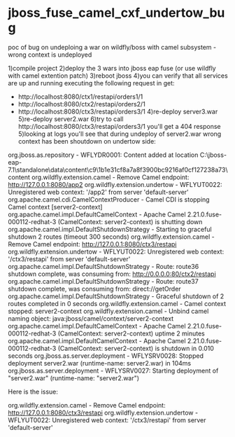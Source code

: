 # jboss_fuse_camel_cxf_undertow_bug
poc of bug on undeploing a war on wildfly/boss with camel subsystem - wrong context is undeployed

1)compile project
2)deploy the 3 wars into jboss eap fuse (or use wildfly with camel extention patch)
3)reboot jboss
4)you can verify that all services are up and running executing the following request in get:
  * http://localhost:8080/ctx1/restapi/orders1/1
  * http://localhost:8080/ctx2/restapi/orders2/1
  * http://localhost:8080/ctx3/restapi/orders3/1
4)re-deploy server3.war
5)re-deploy server2.war
6)try to call http://localhost:8080/ctx3/restapi/orders3/1 you'll get a 404 response
5)looking at logs you'll see that during undeploy of server2.war wrong context has been shoutdown on undertow side:

org.jboss.as.repository - WFLYDR0001: Content added at location C:\jboss-eap-7.1\standalone\data\content\c9\1b1e31cf8a7a8f3900bc9216af0cf127238a73\content
org.wildfly.extension.camel - Remove Camel endpoint: http://127.0.0.1:8080/app2
org.wildfly.extension.undertow - WFLYUT0022: Unregistered web context: '/app2' from server 'default-server'
org.apache.camel.cdi.CamelContextProducer - Camel CDI is stopping Camel context [server2-context]
org.apache.camel.impl.DefaultCamelContext - Apache Camel 2.21.0.fuse-000112-redhat-3 (CamelContext: server2-context) is shutting down
org.apache.camel.impl.DefaultShutdownStrategy - Starting to graceful shutdown 2 routes (timeout 300 seconds)
org.wildfly.extension.camel - Remove Camel endpoint: http://127.0.0.1:8080/ctx3/restapi
org.wildfly.extension.undertow - WFLYUT0022: Unregistered web context: '/ctx3/restapi' from server 'default-server'
org.apache.camel.impl.DefaultShutdownStrategy - Route: route36 shutdown complete, was consuming from: http://0.0.0.0:80/ctx2/restapi
org.apache.camel.impl.DefaultShutdownStrategy - Route: route37 shutdown complete, was consuming from: direct://getOrder
org.apache.camel.impl.DefaultShutdownStrategy - Graceful shutdown of 2 routes completed in 0 seconds
org.wildfly.extension.camel - Camel context stopped: server2-context
org.wildfly.extension.camel - Unbind camel naming object: java:jboss/camel/context/server2-context
org.apache.camel.impl.DefaultCamelContext - Apache Camel 2.21.0.fuse-000112-redhat-3 (CamelContext: server2-context) uptime 2 minutes
org.apache.camel.impl.DefaultCamelContext - Apache Camel 2.21.0.fuse-000112-redhat-3 (CamelContext: server2-context) is shutdown in 0.010 seconds
org.jboss.as.server.deployment - WFLYSRV0028: Stopped deployment server2.war (runtime-name: server2.war) in 104ms
org.jboss.as.server.deployment - WFLYSRV0027: Starting deployment of "server2.war" (runtime-name: "server2.war")

Here is the issue:

org.wildfly.extension.camel - Remove Camel endpoint: http://127.0.0.1:8080/ctx3/restapi
org.wildfly.extension.undertow - WFLYUT0022: Unregistered web context: '/ctx3/restapi' from server 'default-server'
